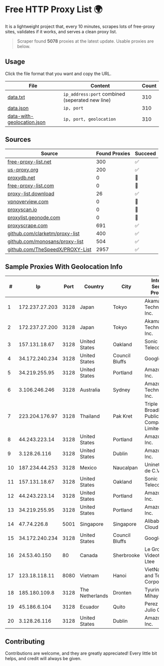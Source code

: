 
# Free HTTP Proxy List 🌍

It is a lightweight project that, every 10 minutes, scrapes lots of free-proxy sites, validates if it works, and serves a clean proxy list.


> Scraper found **5078** proxies at the latest update. Usable proxies are below.

## Usage

Click the file format that you want and copy the URL.


|File|Content|Count|
|----|-------|-----|
|[data.txt](https://raw.githubusercontent.com/themiralay/Proxy-List-World/master/data.txt)|`ip_address:port` combined (seperated new line)|310|
|[data.json](https://raw.githubusercontent.com/themiralay/Proxy-List-World/master/data.json)|`ip, port`|310|
|[data-with-geolocation.json](https://raw.githubusercontent.com/themiralay/Proxy-List-World/master/data-with-geolocation.json)|`ip, port, geolocation`|310|

## Sources

|Source|Found Proxies|Succeed|
|------|-------------|-------|
|[free-proxy-list.net](https://free-proxy-list.net)|300|✅|
|[us-proxy.org](https://www.us-proxy.org)|200|✅|
|[proxydb.net](http://proxydb.net)|0|🚫|
|[free-proxy-list.com](https://free-proxy-list.com/?page=&port=&type%5B%5D=http&type%5B%5D=https&up_time=0&search=Search)|0|🚫|
|[proxy-list.download](https://www.proxy-list.download/HTTP)|26|✅|
|[vpnoverview.com](https://vpnoverview.com/privacy/anonymous-browsing/free-proxy-servers)|0|🚫|
|[proxyscan.io](https://www.proxyscan.io)|0|🚫|
|[proxylist.geonode.com](https://proxylist.geonode.com/api/proxy-list?limit=300&page=1&sort_by=lastChecked&sort_type=desc&protocols=http,https)|0|🚫|
|[proxyscrape.com](https://api.proxyscrape.com/v2/?request=displayproxies&protocol=http&timeout=10000&country=all&ssl=all&anonymity=all)|691|✅|
|[github.com/clarketm/proxy-list](https://raw.githubusercontent.com/clarketm/proxy-list/master/proxy-list-raw.txt)|400|✅|
|[github.com/monosans/proxy-list](https://raw.githubusercontent.com/monosans/proxy-list/main/proxies/http.txt)|504|✅|
|[github.com/TheSpeedX/PROXY-List](https://raw.githubusercontent.com/TheSpeedX/PROXY-List/master/http.txt)|2957|✅|


## Sample Proxies With Geolocation Info

|#|Ip|Port|Country|City|Internet Service Provider|
|-|--|----|-------|----|-------------------------|
|1|172.237.27.203|3128|Japan|Tokyo|Akamai Technologies, Inc.|
|2|172.237.27.200|3128|Japan|Tokyo|Akamai Technologies, Inc.|
|3|157.131.18.67|3128|United States|Oakland|Sonic Telecom LLC|
|4|34.172.240.234|3128|United States|Council Bluffs|Google LLC|
|5|34.219.255.95|3128|United States|Portland|Amazon.com, Inc.|
|6|3.106.246.246|3128|Australia|Sydney|Amazon Technologies Inc.|
|7|223.204.176.97|3128|Thailand|Pak Kret|Triple T Broadband Public Company Limited|
|8|44.243.223.14|3128|United States|Portland|Amazon.com, Inc.|
|9|3.128.26.116|3128|United States|Dublin|Amazon.com, Inc.|
|10|187.234.44.253|3128|Mexico|Naucalpan|Uninet S.A. de C.V.|
|11|157.131.18.67|3128|United States|Oakland|Sonic Telecom LLC|
|12|44.243.223.14|3128|United States|Portland|Amazon.com, Inc.|
|13|34.219.255.95|3128|United States|Portland|Amazon.com, Inc.|
|14|47.74.226.8|5001|Singapore|Singapore|Alibaba Cloud LLC|
|15|34.172.240.234|3128|United States|Council Bluffs|Google LLC|
|16|24.53.40.150|80|Canada|Sherbrooke|Le Groupe Videotron Ltee|
|17|123.18.118.11|8080|Vietnam|Hanoi|VietNam Post and Telecom Corporation|
|18|185.180.109.8|3128|The Netherlands|Dronten|Tyurin Viktor Mihaylovich|
|19|45.186.6.104|3128|Ecuador|Quito|Perez Tito Julio Cesar|
|20|3.128.26.116|3128|United States|Dublin|Amazon.com, Inc.|



## Contributing

Contributions are welcome, and they are greatly appreciated! Every
little bit helps, and credit will always be given.

